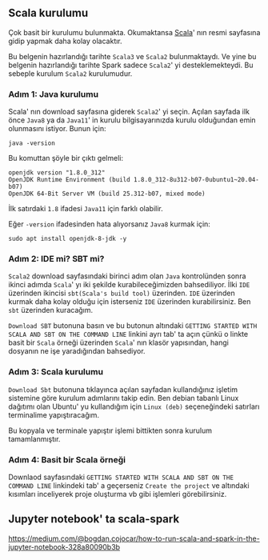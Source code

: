 ## Scala kurulumu

Çok basit bir kurulumu bulunmakta. Okumaktansa [Scala](https://www.scala-lang.org/download/)' nın resmi sayfasına gidip yapmak daha kolay olacaktır.

Bu belgenin hazırlandığı tarihte `Scala3` ve `Scala2` bulunmaktaydı. Ve yine bu belgenin hazırlandığı tarihte Spark sadece `Scala2`' yi desteklemekteydi. Bu sebeple kurulum `Scala2` kurulumudur.

### Adım 1: Java kurulumu

Scala' nın download sayfasına giderek `Scala2`' yi seçin. Açılan sayfada ilk önce `Java8` ya da `Java11`' in kurulu bilgisayarınızda kurulu olduğundan emin olunmasını istiyor. Bunun için:

    java -version

Bu komuttan şöyle bir çıktı gelmeli:

    openjdk version "1.8.0_312"
    OpenJDK Runtime Environment (build 1.8.0_312-8u312-b07-0ubuntu1~20.04-b07)
    OpenJDK 64-Bit Server VM (build 25.312-b07, mixed mode)

İlk satırdaki `1.8` ifadesi `Java11` için farklı olabilir.

Eğer `-version` ifadesinden hata alıyorsanız `Java8` kurmak için:

    sudo apt install openjdk-8-jdk -y

### Adım 2: IDE mi? SBT mi?

`Scala2` download sayfasındaki birinci adım olan `Java` kontrolünden sonra ikinci adımda `Scala`' yı iki şekilde kurabileceğimizden bahsediliyor. İlki `IDE` üzerinden ikincisi `sbt(Scala's build tool)` üzerinden. `IDE` üzerinden kurmak daha kolay olduğu için isterseniz `IDE` üzerinden kurabilirsiniz. Ben `sbt` üzerinden kuracağım.

`Download SBT` butonuna basın ve bu butonun altındaki `GETTING STARTED WITH SCALA AND SBT ON THE COMMAND LINE` linkini ayrı tab' ta açın çünkü o linkte basit bir `Scala` örneği üzerinden `Scala`' nın klasör yapısından, hangi dosyanın ne işe yaradığından bahsediyor.


### Adım 3: Scala kurulumu

`Download Sbt` butonuna tıklayınca açılan sayfadan kullandığınız işletim sistemine göre kurulum adımlarını takip edin. Ben debian tabanlı Linux dağıtımı olan Ubuntu' yu kullandığım için `Linux (deb)` seçeneğindeki satırları terminalime yapıştıracağım.

Bu kopyala ve terminale yapıştır işlemi bittikten sonra kurulum tamamlanmıştır.


### Adım 4: Basit bir Scala örneği

Downlaod sayfasındaki `GETTING STARTED WITH SCALA AND SBT ON THE COMMAND LINE` linkindeki tab' a geçerseniz `Create the project` ve altındaki kısımları inceliyerek proje oluşturma vb gibi işlemleri görebilirsiniz.

## Jupyter notebook' ta scala-spark 

https://medium.com/@bogdan.cojocar/how-to-run-scala-and-spark-in-the-jupyter-notebook-328a80090b3b